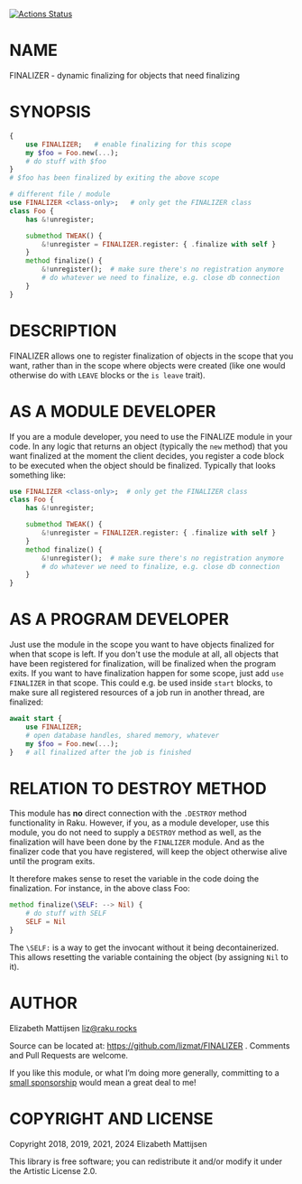 [![Actions Status](https://github.com/lizmat/FINALIZER/workflows/test/badge.svg)](https://github.com/lizmat/FINALIZER/actions)

NAME
====

FINALIZER - dynamic finalizing for objects that need finalizing

SYNOPSIS
========

```raku
{
    use FINALIZER;   # enable finalizing for this scope
    my $foo = Foo.new(...);
    # do stuff with $foo
}
# $foo has been finalized by exiting the above scope

# different file / module
use FINALIZER <class-only>;   # only get the FINALIZER class
class Foo {
    has &!unregister;

    submethod TWEAK() {
        &!unregister = FINALIZER.register: { .finalize with self }
    }
    method finalize() {
        &!unregister();  # make sure there's no registration anymore
        # do whatever we need to finalize, e.g. close db connection
    }
}
```

DESCRIPTION
===========

FINALIZER allows one to register finalization of objects in the scope that you want, rather than in the scope where objects were created (like one would otherwise do with `LEAVE` blocks or the `is leave` trait).

AS A MODULE DEVELOPER
=====================

If you are a module developer, you need to use the FINALIZE module in your code. In any logic that returns an object (typically the `new` method) that you want finalized at the moment the client decides, you register a code block to be executed when the object should be finalized. Typically that looks something like:

```raku
use FINALIZER <class-only>;  # only get the FINALIZER class
class Foo {
    has &!unregister;

    submethod TWEAK() {
        &!unregister = FINALIZER.register: { .finalize with self }
    }
    method finalize() {
        &!unregister();  # make sure there's no registration anymore
        # do whatever we need to finalize, e.g. close db connection
    }
}
```

AS A PROGRAM DEVELOPER
======================

Just use the module in the scope you want to have objects finalized for when that scope is left. If you don't use the module at all, all objects that have been registered for finalization, will be finalized when the program exits. If you want to have finalization happen for some scope, just add `use FINALIZER` in that scope. This could e.g. be used inside `start` blocks, to make sure all registered resources of a job run in another thread, are finalized:

```raku
await start {
    use FINALIZER;
    # open database handles, shared memory, whatever
    my $foo = Foo.new(...);
}   # all finalized after the job is finished
```

RELATION TO DESTROY METHOD
==========================

This module has **no** direct connection with the `.DESTROY` method functionality in Raku. However, if you, as a module developer, use this module, you do not need to supply a `DESTROY` method as well, as the finalization will have been done by the `FINALIZER` module. And as the finalizer code that you have registered, will keep the object otherwise alive until the program exits.

It therefore makes sense to reset the variable in the code doing the finalization. For instance, in the above class Foo:

```raku
method finalize(\SELF: --> Nil) {
    # do stuff with SELF
    SELF = Nil
}
```

The `\SELF:` is a way to get the invocant without it being decontainerized. This allows resetting the variable containing the object (by assigning `Nil` to it).

AUTHOR
======

Elizabeth Mattijsen <liz@raku.rocks>

Source can be located at: https://github.com/lizmat/FINALIZER . Comments and Pull Requests are welcome.

If you like this module, or what I’m doing more generally, committing to a [small sponsorship](https://github.com/sponsors/lizmat/) would mean a great deal to me!

COPYRIGHT AND LICENSE
=====================

Copyright 2018, 2019, 2021, 2024 Elizabeth Mattijsen

This library is free software; you can redistribute it and/or modify it under the Artistic License 2.0.

